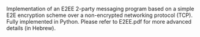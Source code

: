 Implementation of an E2EE 2-party messaging program based on a simple E2E encryption scheme over a non-encrypted networking protocol (TCP).
Fully implemented in Python.
Please refer to E2EE.pdf for more advanced details (in Hebrew).
